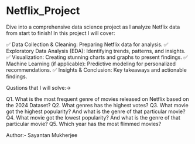 # Netflix_Project

Dive into a comprehensive data science project as I analyze Netflix data from start to finish! In this project I will cover:

✅ Data Collection & Cleaning: Preparing Netflix data for analysis.
✅ Exploratory Data Analysis (EDA): Identifying trends, patterns, and insights.
✅ Visualization: Creating stunning charts and graphs to present findings.
✅ Machine Learning (if applicable): Predictive modeling for personalized recommendations.
✅ Insights & Conclusion: Key takeaways and actionable findings.


Qustions that I will solve:->

Q1. What is the most frequent genre of movies released on Netflix based on the 2024 Dataset?
Q2. What genres has the highest votes?
Q3. What movie got the highest popularity? And what is the genre of that particular movie?
Q4. What movie got the lowest popularity? And what is the genre of that particular movie?
Q5. Which year has the most flimmed movies?


Author:- Sayantan Mukherjee
